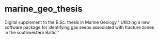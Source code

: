 # marine_geo_thesis
Digital supplement to the B.Sc. thesis in Marine Geology ''Utilizing a new software package for identifying gas seeps associated with fracture zones in the southwestern Baltic."
